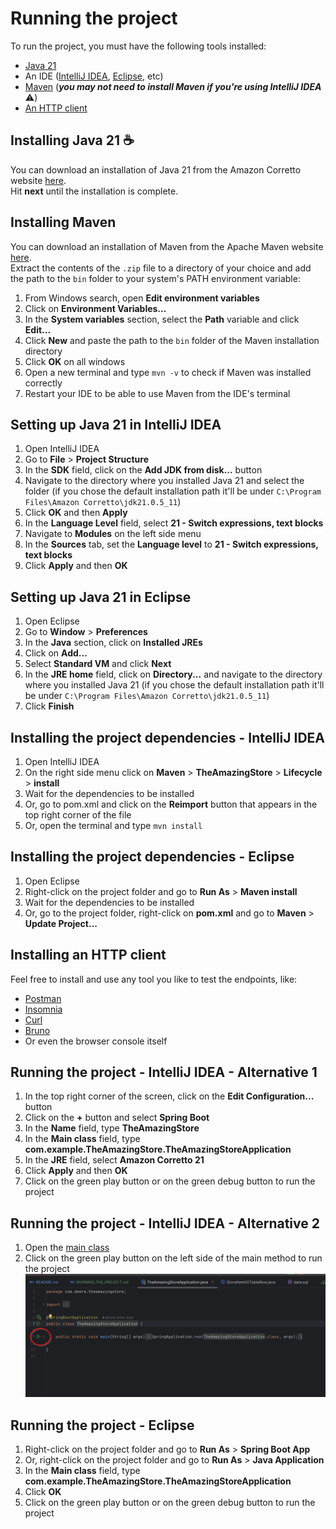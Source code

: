 # Running the project
To run the project, you must have the following tools installed:
- [Java 21](#installing-java-21-)
- An IDE ([IntelliJ IDEA](#running-the-project---intellij-idea---alternative-1), [Eclipse](#running-the-project---eclipse), etc)
- [Maven](#installing-maven) (_**you may not need to install Maven if you're using IntelliJ IDEA**_ ⚠️)
- [An HTTP client](#installing-an-http-client) 

## Installing Java 21 ☕
You can download an installation of Java 21 from the Amazon Corretto website [here](https://corretto.aws/downloads/latest/amazon-corretto-21-x64-windows-jdk.msi).
<br>
Hit **next** until the installation is complete.

## Installing Maven
You can download an installation of Maven from the Apache Maven website [here](https://maven.apache.org/download.cgi).<br>
Extract the contents of the ``.zip`` file to a directory of your choice and add the path to the ``bin`` folder to your system's PATH environment variable:
1. From Windows search, open **Edit environment variables**
2. Click on **Environment Variables...**
3. In the **System variables** section, select the **Path** variable and click **Edit...**
4. Click **New** and paste the path to the ``bin`` folder of the Maven installation directory
5. Click **OK** on all windows
6. Open a new terminal and type ``mvn -v`` to check if Maven was installed correctly
7. Restart your IDE to be able to use Maven from the IDE's terminal


## Setting up Java 21 in IntelliJ IDEA
1. Open IntelliJ IDEA
2. Go to **File** > **Project Structure**
3. In the **SDK** field, click on the **Add JDK from disk...** button
4. Navigate to the directory where you installed Java 21 and select the folder (if you chose the default installation path it'll be under ```C:\Program Files\Amazon Corretto\jdk21.0.5_11```)
5. Click **OK** and then **Apply**
6. In the **Language Level** field, select **21 - Switch expressions, text blocks**
7. Navigate to **Modules** on the left side menu
8. In the **Sources** tab, set the **Language level** to **21 - Switch expressions, text blocks**
9. Click **Apply** and then **OK**

## Setting up Java 21 in Eclipse
1. Open Eclipse
2. Go to **Window** > **Preferences**
3. In the **Java** section, click on **Installed JREs**
4. Click on **Add...**
5. Select **Standard VM** and click **Next**
6. In the **JRE home** field, click on **Directory...** and navigate to the directory where you installed Java 21 (if you chose the default installation path it'll be under ```C:\Program Files\Amazon Corretto\jdk21.0.5_11```)
7. Click **Finish**


## Installing the project dependencies - IntelliJ IDEA
1. Open IntelliJ IDEA
2. On the right side menu click on **Maven** > **TheAmazingStore** > **Lifecycle** > **install**
3. Wait for the dependencies to be installed
4. Or, go to pom.xml and click on the **Reimport** button that appears in the top right corner of the file
5. Or, open the terminal and type ``mvn install``

## Installing the project dependencies - Eclipse
1. Open Eclipse
2. Right-click on the project folder and go to **Run As** > **Maven install**
3. Wait for the dependencies to be installed
4. Or, go to the project folder, right-click on **pom.xml** and go to **Maven** > **Update Project...**

## Installing an HTTP client
Feel free to install and use any tool you like to test the endpoints, like:
- [Postman](https://www.postman.com/)
- [Insomnia](https://insomnia.rest/)
- [Curl](https://curl.se/)
- [Bruno](https://www.usebruno.com/downloads)
- Or even the browser console itself

## Running the project - IntelliJ IDEA - Alternative 1
1. In the top right corner of the screen, click on the **Edit Configuration...** button
2. Click on the **+** button and select **Spring Boot**
3. In the **Name** field, type **TheAmazingStore**
4. In the **Main class** field, type **com.example.TheAmazingStore.TheAmazingStoreApplication**
5. In the **JRE** field, select **Amazon Corretto 21**
6. Click **Apply** and then **OK**
7. Click on the green play button or on the green debug button to run the project

## Running the project - IntelliJ IDEA - Alternative 2
1. Open the [main class](./src/main/java/com/deere/theamazingstore/TheAmazingStoreApplication.java)
2. Click on the green play button on the left side of the main method to run the project ![example](./running-from-intellij-idea-2.png)

## Running the project - Eclipse
1. Right-click on the project folder and go to **Run As** > **Spring Boot App**
2. Or, right-click on the project folder and go to **Run As** > **Java Application**
3. In the **Main class** field, type **com.example.TheAmazingStore.TheAmazingStoreApplication**
4. Click **OK**
5. Click on the green play button or on the green debug button to run the project

